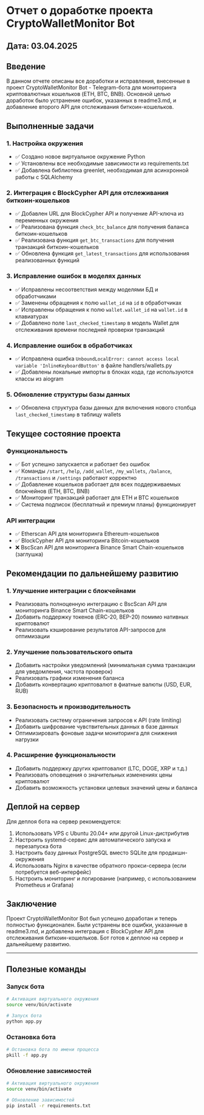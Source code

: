 # Отчет о доработке проекта CryptoWalletMonitor Bot

## Дата: 03.04.2025

## Введение

В данном отчете описаны все доработки и исправления, внесенные в проект CryptoWalletMonitor Bot - Telegram-бота для мониторинга криптовалютных кошельков (ETH, BTC, BNB). Основной целью доработок было устранение ошибок, указанных в readme3.md, и добавление второго API для отслеживания биткоин-кошельков.

## Выполненные задачи

### 1. Настройка окружения

- ✅ Создано новое виртуальное окружение Python
- ✅ Установлены все необходимые зависимости из requirements.txt
- ✅ Добавлена библиотека greenlet, необходимая для асинхронной работы с SQLAlchemy

### 2. Интеграция с BlockCypher API для отслеживания биткоин-кошельков

- ✅ Добавлен URL для BlockCypher API и получение API-ключа из переменных окружения
- ✅ Реализована функция `check_btc_balance` для получения баланса биткоин-кошельков
- ✅ Реализована функция `get_btc_transactions` для получения транзакций биткоин-кошельков
- ✅ Обновлена функция `get_latest_transactions` для использования реализованных функций

### 3. Исправление ошибок в моделях данных

- ✅ Исправлены несоответствия между моделями БД и обработчиками
- ✅ Заменены обращения к полю `wallet_id` на `id` в обработчиках
- ✅ Исправлены обращения к полю `wallet.wallet_id` на `wallet.id` в клавиатурах
- ✅ Добавлено поле `last_checked_timestamp` в модель Wallet для отслеживания времени последней проверки транзакций

### 4. Исправление ошибок в обработчиках

- ✅ Исправлена ошибка `UnboundLocalError: cannot access local variable 'InlineKeyboardButton'` в файле handlers/wallets.py
- ✅ Добавлены локальные импорты в блоках кода, где используются классы из aiogram

### 5. Обновление структуры базы данных

- ✅ Обновлена структура базы данных для включения нового столбца `last_checked_timestamp` в таблицу wallets

## Текущее состояние проекта

### Функциональность

- ✅ Бот успешно запускается и работает без ошибок
- ✅ Команды `/start`, `/help`, `/add_wallet`, `/my_wallets`, `/balance`, `/transactions` и `/settings` работают корректно
- ✅ Добавление кошельков работает для всех поддерживаемых блокчейнов (ETH, BTC, BNB)
- ✅ Мониторинг транзакций работает для ETH и BTC кошельков
- ✅ Система подписок (бесплатный и премиум планы) функционирует

### API интеграции

- ✅ Etherscan API для мониторинга Ethereum-кошельков
- ✅ BlockCypher API для мониторинга Bitcoin-кошельков
- ❌ BscScan API для мониторинга Binance Smart Chain-кошельков (заглушка)

## Рекомендации по дальнейшему развитию

### 1. Улучшение интеграции с блокчейнами

- Реализовать полноценную интеграцию с BscScan API для мониторинга Binance Smart Chain-кошельков
- Добавить поддержку токенов (ERC-20, BEP-20) помимо нативных криптовалют
- Реализовать кэширование результатов API-запросов для оптимизации

### 2. Улучшение пользовательского опыта

- Добавить настройки уведомлений (минимальная сумма транзакции для уведомления, частота проверок)
- Реализовать графики изменения баланса
- Добавить конвертацию криптовалют в фиатные валюты (USD, EUR, RUB)

### 3. Безопасность и производительность

- Реализовать систему ограничения запросов к API (rate limiting)
- Добавить шифрование чувствительных данных в базе данных
- Оптимизировать фоновые задачи мониторинга для снижения нагрузки

### 4. Расширение функциональности

- Добавить поддержку других криптовалют (LTC, DOGE, XRP и т.д.)
- Реализовать оповещения о значительных изменениях цены криптовалют
- Добавить возможность установки целевых значений цены и баланса

## Деплой на сервер

Для деплоя бота на сервер рекомендуется:

1. Использовать VPS с Ubuntu 20.04+ или другой Linux-дистрибутив
2. Настроить systemd-сервис для автоматического запуска и перезапуска бота
3. Настроить базу данных PostgreSQL вместо SQLite для продакшн-окружения
4. Использовать Nginx в качестве обратного прокси-сервера (если потребуется веб-интерфейс)
5. Настроить мониторинг и логирование (например, с использованием Prometheus и Grafana)

## Заключение

Проект CryptoWalletMonitor Bot был успешно доработан и теперь полностью функционален. Были устранены все ошибки, указанные в readme3.md, и добавлена интеграция с BlockCypher API для отслеживания биткоин-кошельков. Бот готов к деплою на сервер и дальнейшему развитию.

---

## Полезные команды

### Запуск бота

```bash
# Активация виртуального окружения
source venv/bin/activate

# Запуск бота
python app.py
```

### Остановка бота

```bash
# Остановка бота по имени процесса
pkill -f app.py
```

### Обновление зависимостей

```bash
# Активация виртуального окружения
source venv/bin/activate

# Обновление зависимостей
pip install -r requirements.txt
```
